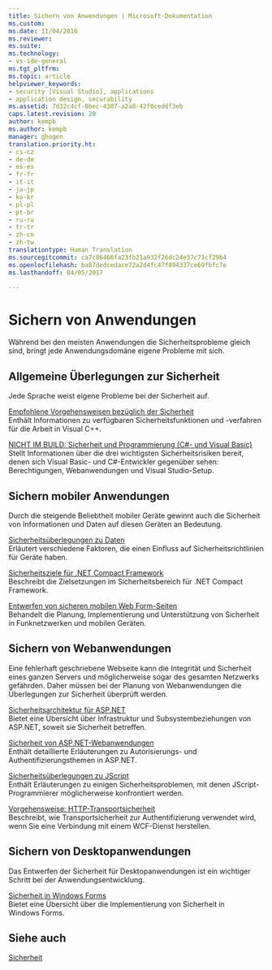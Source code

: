 ```yaml
---
title: Sichern von Anwendungen | Microsoft-Dokumentation
ms.custom: 
ms.date: 11/04/2016
ms.reviewer: 
ms.suite: 
ms.technology:
- vs-ide-general
ms.tgt_pltfrm: 
ms.topic: article
helpviewer_keywords:
- security [Visual Studio], applications
- application design, securability
ms.assetid: 7d32c4cf-8bec-4307-a2a8-42f0ceddf3eb
caps.latest.revision: 20
author: kempb
ms.author: kempb
manager: ghogen
translation.priority.ht:
- cs-cz
- de-de
- es-es
- fr-fr
- it-it
- ja-jp
- ko-kr
- pl-pl
- pt-br
- ru-ru
- tr-tr
- zh-cn
- zh-tw
translationtype: Human Translation
ms.sourcegitcommit: ca7c86466fa23fb21a932f26dc24e37c71cf29b4
ms.openlocfilehash: ba87dedcedace72a2d4fc47f894337ce69fbfc7e
ms.lasthandoff: 04/05/2017

---
```

# <a name="securing-applications"></a>Sichern von Anwendungen
Während bei den meisten Anwendungen die Sicherheitsprobleme gleich sind, bringt jede Anwendungsdomäne eigene Probleme mit sich.  
  
## <a name="general-security-considerations"></a>Allgemeine Überlegungen zur Sicherheit  
 Jede Sprache weist eigene Probleme bei der Sicherheit auf.  
  
 [Empfohlene Vorgehensweisen bezüglich der Sicherheit](/cpp/top/security-best-practices-for-cpp)  
 Enthält Informationen zu verfügbaren Sicherheitsfunktionen und -verfahren für die Arbeit in Visual C++.  
  
 [NICHT IM BUILD: Sicherheit und Programmierung (C#- und Visual Basic)](http://msdn.microsoft.com/en-us/227e2863-cf09-4c28-9611-bcd82be5e994)  
 Stellt Informationen über die drei wichtigsten Sicherheitsrisiken bereit, denen sich Visual Basic- und C#-Entwickler gegenüber sehen: Berechtigungen, Webanwendungen und Visual Studio-Setup.  
  
## <a name="securing-mobile-applications"></a>Sichern mobiler Anwendungen  
 Durch die steigende Beliebtheit mobiler Geräte gewinnt auch die Sicherheit von Informationen und Daten auf diesen Geräten an Bedeutung.  
  
 [Sicherheitsüberlegungen zu Daten](http://msdn.microsoft.com/en-us/45fab484-8718-452e-8210-04fda3c6cb87)  
 Erläutert verschiedene Faktoren, die einen Einfluss auf Sicherheitsrichtlinien für Geräte haben.  
  
 [Sicherheitsziele für .NET Compact Framework](http://msdn.microsoft.com/en-us/64ac2770-e2bc-40a3-abbf-56c8a2c0e364)  
 Beschreibt die Zielsetzungen im Sicherheitsbereich für .NET Compact Framework.  
  
 [Entwerfen von sicheren mobilen Web Form-Seiten](http://msdn.microsoft.com/en-us/b69727c1-f81f-4221-a116-8f92f769365f)  
 Behandelt die Planung, Implementierung und Unterstützung von Sicherheit in Funknetzwerken und mobilen Geräten.  
  
## <a name="securing-web-applications"></a>Sichern von Webanwendungen  
 Eine fehlerhaft geschriebene Webseite kann die Integrität und Sicherheit eines ganzen Servers und möglicherweise sogar des gesamten Netzwerks gefährden. Daher müssen bei der Planung von Webanwendungen die Überlegungen zur Sicherheit überprüft werden.  
  
 [Sicherheitsarchitektur für ASP.NET](http://msdn.microsoft.com/Library/c34d6f4f-f64d-4697-bd32-02dd2ddf726f)  
 Bietet eine Übersicht über Infrastruktur und Subsystembeziehungen von ASP.NET, soweit sie Sicherheit betreffen.  
  
 [Sicherheit von ASP.NET-Webanwendungen](http://msdn.microsoft.com/Library/658d0430-1644-4744-b52d-08b0d6fcacb8)  
 Enthält detaillierte Erläuterungen zu Autorisierungs- und Authentifizierungsthemen in ASP.NET.  
  
 [Sicherheitsüberlegungen zu JScript](http://msdn.microsoft.com/en-us/8572efc9-071a-472d-a1a4-f0a3b42644c1)  
 Enthält Erläuterungen zu einigen Sicherheitsproblemen, mit denen JScript-Programmierer möglicherweise konfrontiert werden.  
  
 [Vorgehensweise: HTTP-Transportsicherheit](http://msdn.microsoft.com/en-us/16210e41-5492-4cc8-9002-7366b1fc7297)  
 Beschreibt, wie Transportsicherheit zur Authentifizierung verwendet wird, wenn Sie eine Verbindung mit einem WCF-Dienst herstellen.  
  
## <a name="securing-desktop-applications"></a>Sichern von Desktopanwendungen  
 Das Entwerfen der Sicherheit für Desktopanwendungen ist ein wichtiger Schritt bei der Anwendungsentwicklung.  
  
 [Sicherheit in Windows Forms](http://msdn.microsoft.com/Library/932d438a-5285-46d8-a958-8c93d0ad6cae)  
 Bietet eine Übersicht über die Implementierung von Sicherheit in Windows Forms.  
  
## <a name="see-also"></a>Siehe auch  
 [Sicherheit](../ide/security-in-visual-studio.md)
